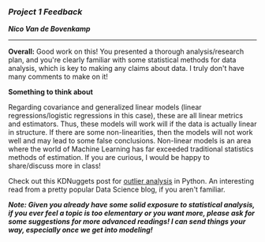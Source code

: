 ### ***Project 1 Feedback***

***Nico Van de Bovenkamp***

***

**Overall:** Good work on this! You presented a thorough analysis/research plan, and you're clearly familiar with some statistical methods for data analysis, which is key to making any claims about data. I truly don't have many comments to make on it!

**Something to think about**

Regarding covariance and generalized linear models (linear regressions/logistic regressions in this case), these are all linear metrics and estimators. Thus, these models will work will if the data is actually linear in structure. If there are some non-linearities, then the models will not work well and may lead to some false conclusions. Non-linear models is an area where the world of Machine Learning has far exceeded traditional statistics methods of estimation. If you are curious, I would be happy to share/discuss more in class!

Check out this KDNuggets post for [outlier analysis](https://www.kdnuggets.com/2017/02/removing-outliers-standard-deviation-python.html) in Python. An interesting read from a pretty popular Data Science blog, if you aren't familiar.

***Note: Given you already have some solid exposure to statistical analysis, if you ever feel a topic is too elementary or you want more, please ask for some suggestions for more advanced readings! I can send things your way, especially once we get into modeling!***

